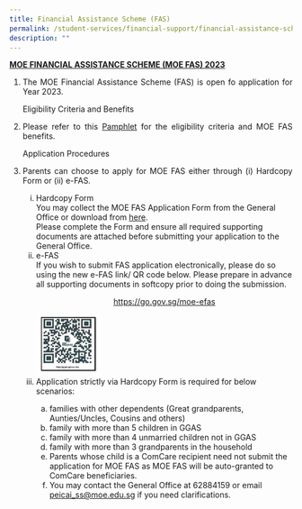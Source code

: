 ```yaml
---
title: Financial Assistance Scheme (FAS)
permalink: /student-services/financial-support/financial-assistance-scheme-fas/
description: ""
---
```

<p><span style="text-decoration: underline;"><strong>MOE FINANCIAL ASSISTANCE SCHEME (MOE FAS) 2023</strong></span></p>
<ol>
<li><p align="justify">The MOE Financial Assistance Scheme (FAS) is open fo application for Year 2023.
<p>Eligibility Criteria and Benefits</p>
<li><p align="justify">Please refer to this <a href="/files/MOE%20FAS%20pamphlet%20EL%20for%20schools.pdf" target="">Pamphlet</a> for the eligibility criteria and MOE FAS benefits.
<p>Application Procedures</p>
<li><p align="justify">Parents can choose to apply for MOE FAS either through (i) Hardcopy Form or (ii) e-FAS.
<ol style="list-style-type: lower-roman;">
<li>Hardcopy Form<br />You may collect the MOE FAS Application Form from the General Office or download from <a href="/files/MOE%20FAS%20Application%20Form.pdf" target="">here</a>.<br />Please complete the Form and ensure all required supporting documents are attached before submitting your application to the General Office.
<li>e-FAS<br />If you wish to submit FAS application electronically, please do so using the new e-FAS link/ QR code below. Please prepare in advance all supporting documents in softcopy prior to doing the submission.
<p style="text-align: center;"><a href="https://go.gov.sg/moe-efas">https://go.gov.sg/moe-efas</a></p>
<img style="width: 25%;" src="/images/qr1.png" />
<li>Application strictly via Hardcopy Form is required for below scenarios:</li>
<ol style="list-style-type: lower-alpha;">
<li>families with other dependents (Great grandparents, Aunties/Uncles, Cousins and others)&nbsp;
<li>family with more than 5 children in GGAS&nbsp;</li>
<li>family with more than 4 unmarried children not in GGAS</li>
<li>family with more than 3 grandparents in the household
<li>Parents whose child is a ComCare recipient need not submit the application for MOE FAS as MOE FAS will be auto-granted to ComCare beneficiaries.
<li>You may contact the General Office at 62884159 or email <a href="mailto:peicai_ss@moe.edu.sg">peicai_ss@moe.edu.sg</a> if you need clarifications.